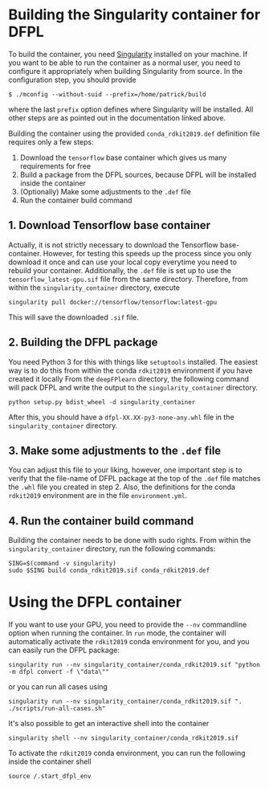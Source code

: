 # Building the Singularity container for DFPL

To build the container, you need [Singularity](https://sylabs.io/guides/3.4/user-guide/installation.html) installed
on your machine.
If you want to be able to run the container as a normal user, you need to configure it appropriately when building
Singularity from source.
In the configuration step, you should provide

```shell script
$ ./mconfig --without-suid --prefix=/home/patrick/build
```

where the last `prefix` option defines where Singularity will be installed.
All other steps are as pointed out in the documentation linked above.

Building the container using the provided `conda_rdkit2019.def` definition file requires only a few steps:

1. Download the `tensorflow` base container which gives us many requirements for free
2. Build a package from the DFPL sources, because DFPL will be installed inside the container
3. (Optionally) Make some adjustments to the `.def` file
3. Run the container build command

## 1. Download Tensorflow base container

Actually, it is not strictly necessary to download the Tensorflow base-container.
However, for testing this speeds up the process since you only download it once and can use your local copy everytime
you need to rebuild your container.
Additionally, the `.def` file is set up to use the `tensorflow_latest-gpu.sif` file from the same directory.
Therefore, from within the `singularity_container` directory, execute
```shell script
singularity pull docker://tensorflow/tensorflow:latest-gpu
```

This will save the downloaded `.sif` file.

## 2. Building the DFPL package

You need Python 3 for this with things like `setuptools` installed.
The easiest way is to do this from within the conda `rdkit2019` environment if you have created it locally
From the `deepFPlearn` directory, the following command will pack DFPL and write the output to the `singularity_container`
directory.

```shell script
python setup.py bdist_wheel -d singularity_container
```

After this, you should have a `dfpl-XX.XX-py3-none-any.whl` file in the `singularity_container` directory.

## 3. Make some adjustments to the `.def` file

You can adjust this file to your liking, however, one important step is to verify that the file-name of DFPL package
at the top of the `.def` file matches the `.whl` file you created in step 2.
Also, the definitions for the conda `rdkit2019` environment are in the file `environment.yml`.

## 4. Run the container build command

Building the container needs to be done with sudo rights.
From within the `singularity_container` directory, run the following commands:

```shell script
SING=$(command -v singularity)
sudo $SING build conda_rdkit2019.sif conda_rdkit2019.def
```

# Using the DFPL container

If you want to use your GPU, you need to provide the `--nv` commandline option when running the container.
In `run` mode, the container will automatically activate the `rdkit2019` conda environment for you, and you can
easily run the DFPL package:

```shell script
singularity run --nv singularity_container/conda_rdkit2019.sif "python -m dfpl convert -f \"data\""
```

or you can run all cases using

```shell script
singularity run --nv singularity_container/conda_rdkit2019.sif ". ./scripts/run-all-cases.sh"
```

It's also possible to get an interactive shell into the container

```shell script
singularity shell --nv singularity_container/conda_rdkit2019.sif
```

To activate the `rdkit2019` conda environment, you can run the following inside the container shell

```shell script
source /.start_dfpl_env 
```